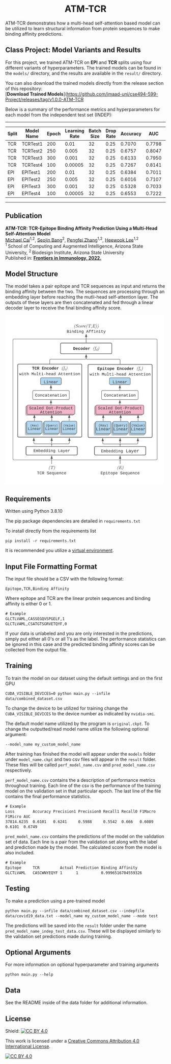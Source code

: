 <h1 align="center">
    ATM-TCR
</h1>

ATM-TCR demonstrates how a multi-head self-attention based model can be utilized to learn structural information from protein sequences to make binding affinity predictions.

## Class Project: Model Variants and Results

For this project, we trained ATM-TCR on **EPI** and **TCR** splits using four different variants of hyperparameters. The trained models can be found in the `models/` directory, and the results are available in the `result/` directory.

You can also download the trained models directly from the release section of this repository:  
[**Download Trained Models**](https://github.com/imaad-uni/cse494-599-Project/releases/tag/v1.0.0-ATM-TCR

Below is a summary of the performance metrics and hyperparameters for each model from the independent test set (INDEP):

---

| Split  | Model Name    | Epoch | Learning Rate | Batch Size | Drop Rate | Accuracy | AUC   | F1 Macro | F1 Micro | Loss       | Precision0 | Precision1 | Recall0 | Recall1 |
|--------|---------------|-------|---------------|------------|-----------|----------|-------|----------|----------|------------|------------|------------|---------|---------|
| TCR    | TCRTest1      | 200   | 0.01          | 32         | 0.25      | 0.7070   | 0.7798| 0.7069   | 0.7070   | 35998.6892 | 0.7034     | 0.7107     | 0.7179  | 0.6959  |
| TCR    | TCRTest2      | 250   | 0.005         | 32         | 0.25      | 0.6757   | 0.8047| 0.6641   | 0.6757   | 39511.7933 | 0.7825     | 0.6270     | 0.4887  | 0.8636  |
| TCR    | TCRTest3      | 300   | 0.001         | 32         | 0.25      | 0.6133   | 0.7950| 0.5697   | 0.6133   | 227517.0810| 0.8171     | 0.5684     | 0.2942  | 0.9338  |
| TCR    | TCRTest4      | 100   | 0.00005       | 32         | 0.25      | 0.7267   | 0.8141| 0.7265   | 0.7267   | 34577.3718 | 0.7416     | 0.7134     | 0.6977  | 0.7558  |
| EPI    | EPITest1      | 200   | 0.01          | 32         | 0.25      | 0.6384   | 0.7011| 0.6384   | 0.6384   | 59885.4547 | 0.6407     | 0.6362     | 0.6303  | 0.6465  |
| EPI    | EPITest2      | 250   | 0.005         | 32         | 0.25      | 0.6016   | 0.7107| 0.5847   | 0.6016   | 94645.5976 | 0.6701     | 0.5724     | 0.4002  | 0.8030  |
| EPI    | EPITest3      | 300   | 0.001         | 32         | 0.25      | 0.5328   | 0.7033| 0.4282   | 0.5328   | 866328.8033| 0.7276     | 0.5177     | 0.1050  | 0.9607  |
| EPI    | EPITest4      | 100   | 0.00005       | 32         | 0.25      | 0.6553   | 0.7222| 0.6552   | 0.6553   | 82424.4179 | 0.6502     | 0.6607     | 0.6722  | 0.6384  |

---


## Publication
<b>ATM-TCR: TCR-Epitope Binding Affinity Prediction Using a Multi-Head Self-Attention Model</b> <br/>
[Michael Cai](https://github.com/cai-michael)<sup>1,2</sup>, [Seojin Bang](https://github.com/SeojinBang)<sup>2</sup>, [Pengfei Zhang](https://github.com/pzhang84)<sup>1,2</sup>, [Heewook Lee](https://scai.engineering.asu.edu/faculty/computer-science-and-engineering/heewook-lee/)<sup>1,2</sup><br/>
<sup>1 </sup>School of Computing and Augmented Intelligence, Arizona State University, <sup>2 </sup>Biodesign Institute, Arizona State University <br/>
Published in: [**Frontiers in Immunology, 2022.**](https://www.frontiersin.org/articles/10.3389/fimmu.2022.893247/full)

## Model Structure

The model takes a pair epitope and TCR sequences as input and returns the binding affinity between the two. The sequences are processing through an embedding layer before reaching the mutli-head self-attention layer. The outputs of these layers are then concatenated and fed through a linear decoder layer to receive the final binding affinity score.

<img src="data/fig/model.png" alt="drawing" width="500"/>

## Requirements
Written using Python 3.8.10

The pip package dependencies are detailed in ```requirements.txt```

To install directly from the requirements list
```
pip install -r requirements.txt
```
It is recommended you utilize a [virtual environment](https://packaging.python.org/en/latest/guides/installing-using-pip-and-virtual-environments/).

## Input File Formatting Format

The input file should be a CSV with the following format:
```
Epitope,TCR,Binding Affinity
```

Where epitope and TCR are the linear protein sequences and binding affinity is either 0 or 1.

```
# Example
GLCTLVAML,CASSEGQVSPGELF,1
GLCTLVAML,CSATGTSGRVETQYF,0
```

If your data is unlabeled and you are only interested in the predictions, simply put either all 0's or all 1's as the label. The performance statistics can be ignored in this case and the predicted binding affinity scores can be collected from the output file.

## Training
To train the model on our dataset using the default settings and on the first GPU
```
CUDA_VISIBLE_DEVICES=0 python main.py --infile data/combined_dataset.csv
```

To change the device to be utilized for training change the ```CUDA_VISIBLE_DEVICES``` to the device number as indicated by ```nvidia-smi```.

The default model name utilized by the program is  ```original.ckpt```. To change the outputted/read model name utilize the following optional argument:
```
--model_name my_custom_model_name
```

After training has finished the model will appear under the ```models``` folder under ```model_name.ckpt``` and two csv files will appear in the ```result``` folder. These files will be called ```perf_model_name.csv``` and ```pred_model_name.csv``` respectively.

```perf_model_name.csv``` contains the a description of performance metrics throughout training. Each line of the csv is the performance of the training model on the validation set in that particular epoch. The last line of the file contains the final performance statistics.
```
# Example
Loss        Accuracy Precision1 Precision0 Recall1 Recall0 F1Macro F1Micro AUC
37814.6235	0.6101	 0.6241	    0.5988	   0.5542  0.666   0.6089  0.6101  0.6749
```

```pred_model_name.csv``` contains the predictions of the model on the validation set of data. Each line is a pair from the validation set along with the label and prediction made by the model. The calculated score from the model is also included.
```
# Example
Epitope     TCR	        Actual Prediction Binding Affinity
GLCTLVAML	CASCWNYEQYF	1	   1	      0.9996516704559326
```
## Testing
To make a prediction using a pre-trained model
```
python main.py --infile data/combined_dataset.csv --indepfile data/covid19_data.txt --model_name my_custom_model_name --mode test
```

The predictions will be saved into the ```result``` folder under the name ```pred_model_name_indep_test_data.csv```. These will be displayed similarly to the validation set predictions made during training.

## Optional Arguments

For more information on optional hyperparameter and training arguments
```
python main.py --help
```

## Data

See the README inside of the data folder for additional information.

## License

Shield: [![CC BY 4.0][cc-by-shield]][cc-by]

This work is licensed under a
[Creative Commons Attribution 4.0 International License][cc-by].

[![CC BY 4.0][cc-by-image]][cc-by]

[cc-by]: http://creativecommons.org/licenses/by/4.0/
[cc-by-image]: https://i.creativecommons.org/l/by/4.0/88x31.png
[cc-by-shield]: https://img.shields.io/badge/License-CC%20BY%204.0-lightgrey.svg
